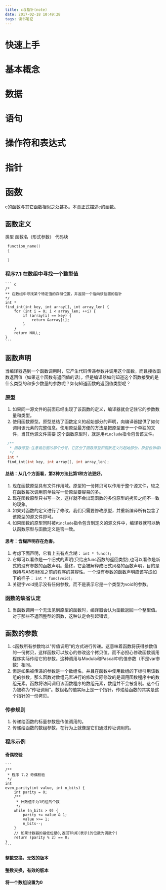 ```yaml
---
title: c与指针(note)
date: 2017-02-18 10:49:28
tags: 读书笔记
---
```

# 快速上手
# 基本概念
# 数据
# 语句
# 操作符和表达式
# 指针
# 函数
   c的函数与其它函数相似之处甚多。本章正式描述c的函数。
## 函数定义
   类型
   函数名（形式参数）
   代码块
   ``` c
    function_name()
    {
    
    }
   ```
### 程序7.1:在数组中寻找一个整型值
    ``` c
    /*
    ** 在数组中寻找某个特定值的存储位置，并返回一个指向该位置的指针
    */
    int *
    find_int(int key, int array[], int array_len) {
        for (int i = 0; i < array_len; ++i) {
            if (array[i] == key) {
                return &array[i];
            }
        }
        return NULL;
    }
    ```
## 函数声明
   当编译器遇到一个函数调用时，它产生代码传递参数并调用这个函数，而且接收函数返回值（如果这个函数有返回值的话）。但是编译器如何知道这个函数接受的是什么类型的和多少数量的参数呢？如何知道函数的返回值类型呢？   
### 原型
   1. 如果同一源文件的前面已经出现了该函数的定义，编译器就会记住它的参数数量和类型。
   2. 使用函数原型。原型总结了函数定义的起始部分的声明，向编译器提供了如何调用该元素的完整信息。使用原型最方便的方法是把原型置于一个单独的文件，当其他源文件需要
这个函数原型时，就是用`#include`指令包含该文件。
   ``` c
    /**
     * 函数原型:注意最后面的那个分号，它区分了函数原型和函数定义的起始部分。原型告诉编译器函数的参数数量和每个参数的类型以及函数的返回类型。
     */
    int *
    find_int(int key, int array[], int array_len);
   ```
   
#### 总结：从几个方面看，第2种方法比第1种方法更好。
   1. 现在函数原型具有文件作用域。原型的一份拷贝可以作用于整个源文件，较之在函数每次调用前单独写一份原型要容易的多。
   2. 现在函数原型只书写一次，这样就不会出现函数的多份原型的拷贝之间不一致的现象。
   3. 如果对函数的定义进行了修改，我们只需要修改原型，并重新编译所有包含了该原型的源文件即可。
   4. 如果函数的原型同时被`#include`指令包含到定义的源文件中，编译器就可以确认函数原型与函数定义是否一致。
   
#### 思考：含糊声明存在危害。
   1. 考虑下面声明，它看上去有点含糊：
   `int * func();`
   2. 它即可以看作是一个旧式的声明(只给出func函数的返回类型),也可以看作是新式的没有参数的函数声明。最终，它会被解释成旧式风格的函数声明，目的是保持与ANSI标准之前的程序的兼容性。一个没有参数的函数声明应该写成如下的样子：
   `int * func(void);`
   3. 关键字void提示没有任何参数，而不是表示它是一个类型为void的参数。
   
### 函数的缺省认定
   1. 当函数调用一个无法见到原型的函数时，编译器会认为函数返回一个整型值。对于那些不返回整型的函数，这种认定会引起错误。
   
## 函数的参数
   1. c函数所有参数均以"传值调用"的方式进行传递。这意味着函数将获得参数值的一份拷贝，这样函数可以放心的修改这个拷贝值。而不必担心修改函数调用程序实际传给它的参数。这种调用与Modula和Pascal中的值参数（不是var参数）相同。
   2. 但是如果被传递的参数是一个数组名，并且在函数中使用数组的下标引用该数组的参数，那么函数对数组元素进行的修改实际修改的是调用函数程序中的数组元素。函数将访问调用该函数程序的数组元素，数组并不会被复制。这个行为被称为“传址调用”。数组名的值实际上是一个指针，传递给函数的其实是这个指针的一份拷贝。
   
### 传参规则
   1. 传递给函数的标量参数是传值调用的。
   2. 传递给函数的数组参数，在行为上就像是它们通过传址调用的。
   
### 程序示例

#### 奇偶校验
    ```
    /**
     * 程序 7.2 奇偶校验
     */
    int
    even_parity(int value, int n_bits) {
        int parity = 0;
        /**
         * 计数值中为1的位的个数
         */
        while (n_bits > 0) {
            parity += value & 1;
            value >>= 1;
            n_bits--;
        }
        // 如果计数器的最低位是0,返回TRUE(表示1的位数为偶数个)
        return (parity % 2) == 0;
    }
    ```
#### 整数交换，无效的版本
    
#### 整数交换，有效的版本

#### 将一个数组设置为0

   
   
   
   